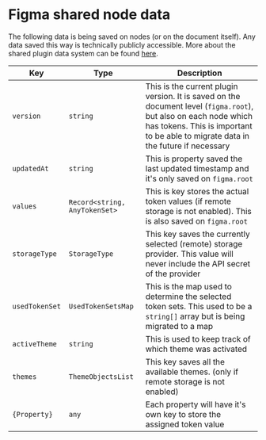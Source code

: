 # Figma shared node data

The following data is being saved on nodes (or on the document itself).
Any data saved this way is technically publicly accessible. More about the shared plugin data system can be found [here](https://www.figma.com/plugin-docs/api/properties/nodes-setsharedplugindata/).

| Key                    | Type                               | Description                                                                                                                                                                                            |
| ---------------------- | ---------------------------------- | ------------------------------------------------------------------------------------------------------------------------------------------------------------------------------------------------------ |
| `version`              | `string`                           | This is the current plugin version. It is saved on the document level (`figma.root`), but also on each node which has tokens. This is important to be able to migrate data in the future if necessary |
| `updatedAt`            | `string`                           | This is property saved the last updated timestamp and it's only saved on `figma.root`                                                                                                                  |
| `values`               | `Record<string, AnyTokenSet>`      | This is key stores the actual token values (if remote storage is not enabled). This is also saved on `figma.root`                                                                                      |
| `storageType`          | `StorageType`                      | This key saves the currently selected (remote) storage provider. This value will never include the API secret of the provider                                                                          |
| `usedTokenSet`         | `UsedTokenSetsMap`                 | This is the map used to determine the selected token sets. This used to be a `string[]` array but is being migrated to a map                                                                           |
| `activeTheme`          | `string`                           | This is used to keep track of which theme was activated                                                                                                                                                |
| `themes`               | `ThemeObjectsList`                 | This key saves all the available themes. (only if remote storage is not enabled)                                                                                                                       |
| `{Property}`           | `any`                              | Each property will have it's own key to store the assigned token value                                                                                                                                 |
